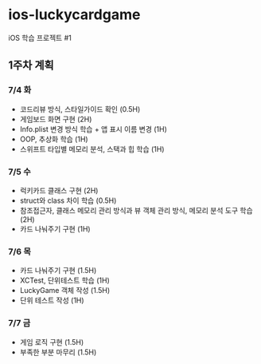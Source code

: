 # ios-luckycardgame
iOS 학습 프로젝트 #1

## 1주차 계획

### 7/4 화

- 코드리뷰 방식, 스타일가이드 확인 (0.5H)
- 게임보드 화면 구현 (2H)
- Info.plist 변경 방식 학습 + 앱 표시 이름 변경 (1H)
- OOP, 추상화 학습 (1H)
- 스위프트 타입별 메모리 분석, 스택과 힙 학습 (1H)

### 7/5 수

- 럭키카드 클래스 구현 (2H)
- struct와 class 차이 학습 (0.5H)
- 참조접근자, 클래스 메모리 관리 방식과 뷰 객체 관리 방식, 메모리 분석 도구 학습 (2H)
- 카드 나눠주기 구현 (1H)

### 7/6 목

- 카드 나눠주기 구현 (1.5H)
- XCTest, 단위테스트 학습 (1H)
- LuckyGame 객체 작성 (1.5H)
- 단위 테스트 작성 (1H)

### 7/7 금

- 게임 로직 구현 (1.5H)
- 부족한 부분 마무리 (1.5H)
